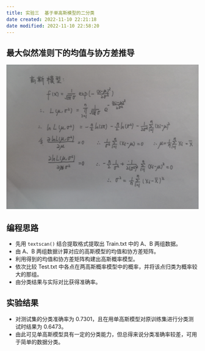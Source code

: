 ```yaml
---
title: 实验三  基于单高斯模型的二分类
date created: 2022-11-10 22:21:18
date modified: 2022-11-10 22:58:20
---
```


## 最大似然准则下的均值与协方差推导

![](IMG_20221110_225401.jpg)

## 编程思路

- 先用 `textscan()` 结合提取格式提取出 Train.txt 中的 A、B 两组数据。
- 由 A、B 两组数据计算对应的高斯模型的均值和协方差矩阵。
- 利用得到的均值和协方差矩阵构建出高斯概率模型。
- 依次比较 Test.txt 中各点在两高斯概率模型中的概率，并将该点归类为概率较大的那组。
- 由分类结果与实际对比获得准确率。

## 实验结果

- 对测试集的分类准确率为 0.7301，且在用单高斯模型对原训练集进行分类测试时结果为 0.6473。
- 由此可见单高斯模型具有一定的分类能力，但总得来说分类准确率较差，可用于简单的数据分类。
